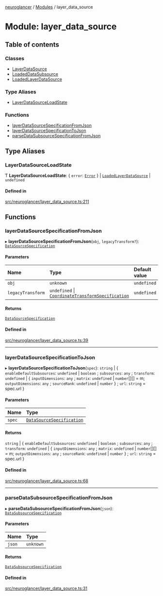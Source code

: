 [neuroglancer](../README.md) / [Modules](../modules.md) / layer\_data\_source

# Module: layer\_data\_source

## Table of contents

### Classes

- [LayerDataSource](../classes/layer_data_source.LayerDataSource.md)
- [LoadedDataSubsource](../classes/layer_data_source.LoadedDataSubsource.md)
- [LoadedLayerDataSource](../classes/layer_data_source.LoadedLayerDataSource.md)

### Type Aliases

- [LayerDataSourceLoadState](layer_data_source.md#layerdatasourceloadstate)

### Functions

- [layerDataSourceSpecificationFromJson](layer_data_source.md#layerdatasourcespecificationfromjson)
- [layerDataSourceSpecificationToJson](layer_data_source.md#layerdatasourcespecificationtojson)
- [parseDataSubsourceSpecificationFromJson](layer_data_source.md#parsedatasubsourcespecificationfromjson)

## Type Aliases

### LayerDataSourceLoadState

Ƭ **LayerDataSourceLoadState**: { `error`: [`Error`](axes_lines._internal_.md#error)  } \| [`LoadedLayerDataSource`](../classes/layer_data_source.LoadedLayerDataSource.md) \| `undefined`

#### Defined in

[src/neuroglancer/layer_data_source.ts:211](https://github.com/ActiveBrainAtlas2/neuroglancer/blob/540617bc/src/neuroglancer/layer_data_source.ts#L211)

## Functions

### layerDataSourceSpecificationFromJson

▸ **layerDataSourceSpecificationFromJson**(`obj`, `legacyTransform?`): [`DataSourceSpecification`](../interfaces/image_user_layer._internal_.DataSourceSpecification.md)

#### Parameters

| Name | Type | Default value |
| :------ | :------ | :------ |
| `obj` | `unknown` | `undefined` |
| `legacyTransform` | `undefined` \| [`CoordinateTransformSpecification`](../interfaces/coordinate_transform.CoordinateTransformSpecification.md) | `undefined` |

#### Returns

[`DataSourceSpecification`](../interfaces/image_user_layer._internal_.DataSourceSpecification.md)

#### Defined in

[src/neuroglancer/layer_data_source.ts:39](https://github.com/ActiveBrainAtlas2/neuroglancer/blob/540617bc/src/neuroglancer/layer_data_source.ts#L39)

___

### layerDataSourceSpecificationToJson

▸ **layerDataSourceSpecificationToJson**(`spec`): `string` \| { `enableDefaultSubsources`: `undefined` \| `boolean` ; `subsources`: `any` ; `transform`: `undefined` \| { `inputDimensions`: `any` ; `matrix`: `undefined` \| `number`[][] = m; `outputDimensions`: `any` ; `sourceRank`: `undefined` \| `number`  } ; `url`: `string` = spec.url }

#### Parameters

| Name | Type |
| :------ | :------ |
| `spec` | [`DataSourceSpecification`](../interfaces/image_user_layer._internal_.DataSourceSpecification.md) |

#### Returns

`string` \| { `enableDefaultSubsources`: `undefined` \| `boolean` ; `subsources`: `any` ; `transform`: `undefined` \| { `inputDimensions`: `any` ; `matrix`: `undefined` \| `number`[][] = m; `outputDimensions`: `any` ; `sourceRank`: `undefined` \| `number`  } ; `url`: `string` = spec.url }

#### Defined in

[src/neuroglancer/layer_data_source.ts:68](https://github.com/ActiveBrainAtlas2/neuroglancer/blob/540617bc/src/neuroglancer/layer_data_source.ts#L68)

___

### parseDataSubsourceSpecificationFromJson

▸ **parseDataSubsourceSpecificationFromJson**(`json`): [`DataSubsourceSpecification`](../interfaces/image_user_layer._internal_.DataSubsourceSpecification.md)

#### Parameters

| Name | Type |
| :------ | :------ |
| `json` | `unknown` |

#### Returns

[`DataSubsourceSpecification`](../interfaces/image_user_layer._internal_.DataSubsourceSpecification.md)

#### Defined in

[src/neuroglancer/layer_data_source.ts:31](https://github.com/ActiveBrainAtlas2/neuroglancer/blob/540617bc/src/neuroglancer/layer_data_source.ts#L31)
